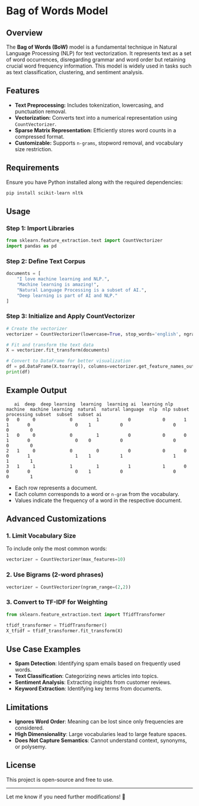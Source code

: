 # Bag of Words Model

## Overview
The **Bag of Words (BoW)** model is a fundamental technique in Natural Language Processing (NLP) for text vectorization. It represents text as a set of word occurrences, disregarding grammar and word order but retaining crucial word frequency information. This model is widely used in tasks such as text classification, clustering, and sentiment analysis.

## Features
- **Text Preprocessing:** Includes tokenization, lowercasing, and punctuation removal.
- **Vectorization:** Converts text into a numerical representation using `CountVectorizer`.
- **Sparse Matrix Representation:** Efficiently stores word counts in a compressed format.
- **Customizable:** Supports `n-grams`, stopword removal, and vocabulary size restriction.

## Requirements
Ensure you have Python installed along with the required dependencies:
```sh
pip install scikit-learn nltk
```

## Usage
### **Step 1: Import Libraries**
```python
from sklearn.feature_extraction.text import CountVectorizer
import pandas as pd
```

### **Step 2: Define Text Corpus**
```python
documents = [
    "I love machine learning and NLP.",
    "Machine learning is amazing!",
    "Natural Language Processing is a subset of AI.",
    "Deep learning is part of AI and NLP."
]
```

### **Step 3: Initialize and Apply CountVectorizer**
```python
# Create the vectorizer
vectorizer = CountVectorizer(lowercase=True, stop_words='english', ngram_range=(1,2))

# Fit and transform the text data
X = vectorizer.fit_transform(documents)

# Convert to DataFrame for better visualization
df = pd.DataFrame(X.toarray(), columns=vectorizer.get_feature_names_out())
print(df)
```

## Example Output
```
   ai  deep  deep learning  learning  learning ai  learning nlp  machine  machine learning  natural  natural language  nlp  nlp subset  processing subset  subset  subset ai
0   0     0             0         1           0            0       1                1       0                 0    1           0                   0       0        0
1   0     0             0         1           0            0       0                1       0                 0    0           0                   0       0        0
2   1     0             0         0           0            0       0                0       1                 1    1           1                   1       1        1
3   1     1             1         1           1            1       0                0       0                 0    1           0                   0       0        1
```
- Each row represents a document.
- Each column corresponds to a word or `n-gram` from the vocabulary.
- Values indicate the frequency of a word in the respective document.

## Advanced Customizations
### **1. Limit Vocabulary Size**
To include only the most common words:
```python
vectorizer = CountVectorizer(max_features=10)
```

### **2. Use Bigrams (2-word phrases)**
```python
vectorizer = CountVectorizer(ngram_range=(2,2))
```

### **3. Convert to TF-IDF for Weighting**
```python
from sklearn.feature_extraction.text import TfidfTransformer

tfidf_transformer = TfidfTransformer()
X_tfidf = tfidf_transformer.fit_transform(X)
```

## Use Case Examples
- **Spam Detection**: Identifying spam emails based on frequently used words.
- **Text Classification**: Categorizing news articles into topics.
- **Sentiment Analysis**: Extracting insights from customer reviews.
- **Keyword Extraction**: Identifying key terms from documents.

## Limitations
- **Ignores Word Order**: Meaning can be lost since only frequencies are considered.
- **High Dimensionality**: Large vocabularies lead to large feature spaces.
- **Does Not Capture Semantics**: Cannot understand context, synonyms, or polysemy.

## License
This project is open-source and free to use.

---
Let me know if you need further modifications! 🚀

